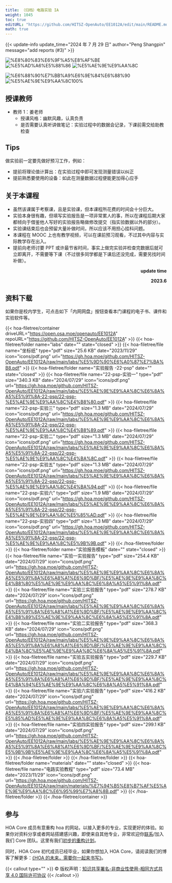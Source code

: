 ```yaml
---
title: （归档）电路实验 IA
weight: 1045
toc: true
editURL: "https://github.com/HITSZ-OpenAuto/EE1012A/edit/main/README.md"
math: true
---
```


{{< update-info update_time="2024 年 7 月 29 日" author="Peng Shangpin" message="add reports (#3)" >}}


<!--
1. 通过 [Shields.io](https://shields.io/) 生成如下的徽章，标注课程的基本信息。
2. 请根据课程的具体内容增删仓库的子文件夹。子文件夹建议使用小写英文，并且添加 README.md。
3. 关于课程的描述可以不止以下几个方面，酌情增删。
4. hoa.moe 生成本课程对应页面后，请将页面链接复制到 GitHub 仓库的 About/Website 中。
5. 可以在 GitHub 页面的 About/Topics 中为课程添加话题名称。
-->

<div class="img-div hx-mt-4 hx-flex-row hx-justify-start hx-items-center">

![%E8%80%83%E6%9F%A5%E8%AF%BE](https://img.shields.io/badge/%E8%80%83%E6%9F%A5%E8%AF%BE-green)
![%E5%AD%A6%E5%88%86](https://img.shields.io/badge/%E5%AD%A6%E5%88%86-0.5-moccasin)
![%E5%AE%9E%E9%AA%8C](https://img.shields.io/badge/%E5%AE%9E%E9%AA%8C-purple)

![%E6%88%90%E7%BB%A9%E6%9E%84%E6%88%90](https://img.shields.io/badge/%E6%88%90%E7%BB%A9%E6%9E%84%E6%88%90-gold)
![%E5%AE%9E%E9%AA%8C100%](https://img.shields.io/badge/%E5%AE%9E%E9%AA%8C%E6%8A%A5%E5%91%8A-100%25-wheat)

</div>

## 授课教师
- 教师 1：姜老师
  - 授课风格：幽默风趣，认真负责
  - 是否需要认真听讲做笔记：实验过程中的数据会记录，下课前需交给助教检查
  
## Tips
做实验前一定要先做好预习工作，例如：
 - 提前将理论值计算出：在实验过程中即可发现测量错误以纠正
 - 提前熟悉要使用的设备：如此在测量数据过程便能更加得心应手

## 关于本课程
- 虽然该课属于考察课，且是实验课，但本课程所花费的时间会十分巨大。
- 实验本身很有趣，但填写实验报告是一项非常累人的事，所以在课程后期大家都倾向于借鉴他人写好的实验报告略做修改提交（指实验数据以外的部分）。
- 实验课结束后也会预留大量补做时间，所以应该不用担心挂科问题。
- 本课程在 MOOC 上也有教学视频，可以在课前预习观看，不过其中内容与实际教学存在出入。
- 提前向老师讨要 PPT 或许最节省时间，事实上做完实验并检查完数据后就可立即离开，不需要等下课（不过很多同学都是下课后还没完成，需要另找时间补做）。

<p align="right"><strong>update time</strong></p>
<p align="right"><strong>2023.6</strong></p>

## 资料下载

如果你是校内学生，可点击如下「内网网盘」按钮查看本门课程的电子书、课件和实验软件等。

{{< hoa-filetree/container driveURL="https://open.osa.moe/openauto/EE1012A" repoURL="https://github.com/HITSZ-OpenAuto/EE1012A" >}}
{{< hoa-filetree/folder name="labs" date="" state="closed" >}}
{{< hoa-filetree/file name="坐标纸" type="pdf" size="25.6 KB" date="2023/11/29" icon="icons/pdf.png" url="https://gh.hoa.moe/github.com/HITSZ-OpenAuto/EE1012A/raw/main/labs/%E5%9D%90%E6%A0%87%E7%BA%B8.pdf" >}}
{{< hoa-filetree/folder name="实验报告 -22-psp" date="" state="closed" >}}
{{< hoa-filetree/file name="22-psp-实验一" type="pdf" size="340.3 KB" date="2024/07/29" icon="icons/pdf.png" url="https://gh.hoa.moe/github.com/HITSZ-OpenAuto/EE1012A/raw/main/labs/%E5%AE%9E%E9%AA%8C%E6%8A%A5%E5%91%8A-22-psp/22-psp-%E5%AE%9E%E9%AA%8C%E4%B8%80.pdf" >}}
{{< hoa-filetree/file name="22-psp-实验三" type="pdf" size="1.3 MB" date="2024/07/29" icon="icons/pdf.png" url="https://gh.hoa.moe/github.com/HITSZ-OpenAuto/EE1012A/raw/main/labs/%E5%AE%9E%E9%AA%8C%E6%8A%A5%E5%91%8A-22-psp/22-psp-%E5%AE%9E%E9%AA%8C%E4%B8%89.pdf" >}}
{{< hoa-filetree/file name="22-psp-实验二" type="pdf" size="1.3 MB" date="2024/07/29" icon="icons/pdf.png" url="https://gh.hoa.moe/github.com/HITSZ-OpenAuto/EE1012A/raw/main/labs/%E5%AE%9E%E9%AA%8C%E6%8A%A5%E5%91%8A-22-psp/22-psp-%E5%AE%9E%E9%AA%8C%E4%BA%8C.pdf" >}}
{{< hoa-filetree/file name="22-psp-实验五" type="pdf" size="1.3 MB" date="2024/07/29" icon="icons/pdf.png" url="https://gh.hoa.moe/github.com/HITSZ-OpenAuto/EE1012A/raw/main/labs/%E5%AE%9E%E9%AA%8C%E6%8A%A5%E5%91%8A-22-psp/22-psp-%E5%AE%9E%E9%AA%8C%E4%BA%94.pdf" >}}
{{< hoa-filetree/file name="22-psp-实验六" type="pdf" size="1.9 MB" date="2024/07/29" icon="icons/pdf.png" url="https://gh.hoa.moe/github.com/HITSZ-OpenAuto/EE1012A/raw/main/labs/%E5%AE%9E%E9%AA%8C%E6%8A%A5%E5%91%8A-22-psp/22-psp-%E5%AE%9E%E9%AA%8C%E5%85%AD.pdf" >}}
{{< hoa-filetree/file name="22-psp-实验四" type="pdf" size="1.3 MB" date="2024/07/29" icon="icons/pdf.png" url="https://gh.hoa.moe/github.com/HITSZ-OpenAuto/EE1012A/raw/main/labs/%E5%AE%9E%E9%AA%8C%E6%8A%A5%E5%91%8A-22-psp/22-psp-%E5%AE%9E%E9%AA%8C%E5%9B%9B.pdf" >}}
{{< /hoa-filetree/folder >}}
{{< hoa-filetree/folder name="实验报告模板" date="" state="closed" >}}
{{< hoa-filetree/file name="实验一实验报告" type="pdf" size="254.4 KB" date="2024/07/29" icon="icons/pdf.png" url="https://gh.hoa.moe/github.com/HITSZ-OpenAuto/EE1012A/raw/main/labs/%E5%AE%9E%E9%AA%8C%E6%8A%A5%E5%91%8A%E6%A8%A1%E6%9D%BF/%E5%AE%9E%E9%AA%8C%E4%B8%80%E5%AE%9E%E9%AA%8C%E6%8A%A5%E5%91%8A.pdf" >}}
{{< hoa-filetree/file name="实验三实验报告" type="pdf" size="278.7 KB" date="2024/07/29" icon="icons/pdf.png" url="https://gh.hoa.moe/github.com/HITSZ-OpenAuto/EE1012A/raw/main/labs/%E5%AE%9E%E9%AA%8C%E6%8A%A5%E5%91%8A%E6%A8%A1%E6%9D%BF/%E5%AE%9E%E9%AA%8C%E4%B8%89%E5%AE%9E%E9%AA%8C%E6%8A%A5%E5%91%8A.pdf" >}}
{{< hoa-filetree/file name="实验二实验报告" type="pdf" size="368.3 KB" date="2024/07/29" icon="icons/pdf.png" url="https://gh.hoa.moe/github.com/HITSZ-OpenAuto/EE1012A/raw/main/labs/%E5%AE%9E%E9%AA%8C%E6%8A%A5%E5%91%8A%E6%A8%A1%E6%9D%BF/%E5%AE%9E%E9%AA%8C%E4%BA%8C%E5%AE%9E%E9%AA%8C%E6%8A%A5%E5%91%8A.pdf" >}}
{{< hoa-filetree/file name="实验五实验报告" type="pdf" size="229.7 KB" date="2024/07/29" icon="icons/pdf.png" url="https://gh.hoa.moe/github.com/HITSZ-OpenAuto/EE1012A/raw/main/labs/%E5%AE%9E%E9%AA%8C%E6%8A%A5%E5%91%8A%E6%A8%A1%E6%9D%BF/%E5%AE%9E%E9%AA%8C%E4%BA%94%E5%AE%9E%E9%AA%8C%E6%8A%A5%E5%91%8A.pdf" >}}
{{< hoa-filetree/file name="实验六实验报告" type="pdf" size="416.2 KB" date="2024/07/29" icon="icons/pdf.png" url="https://gh.hoa.moe/github.com/HITSZ-OpenAuto/EE1012A/raw/main/labs/%E5%AE%9E%E9%AA%8C%E6%8A%A5%E5%91%8A%E6%A8%A1%E6%9D%BF/%E5%AE%9E%E9%AA%8C%E5%85%AD%E5%AE%9E%E9%AA%8C%E6%8A%A5%E5%91%8A.pdf" >}}
{{< hoa-filetree/file name="实验四实验报告" type="pdf" size="299.1 KB" date="2024/07/29" icon="icons/pdf.png" url="https://gh.hoa.moe/github.com/HITSZ-OpenAuto/EE1012A/raw/main/labs/%E5%AE%9E%E9%AA%8C%E6%8A%A5%E5%91%8A%E6%A8%A1%E6%9D%BF/%E5%AE%9E%E9%AA%8C%E5%9B%9B%E5%AE%9E%E9%AA%8C%E6%8A%A5%E5%91%8A.pdf" >}}
{{< /hoa-filetree/folder >}}
{{< /hoa-filetree/folder >}}
{{< hoa-filetree/folder name="materials" date="" state="closed" >}}
{{< hoa-filetree/file name="电路实验教程" type="pdf" size="73.4 MB" date="2023/11/29" icon="icons/pdf.png" url="https://gh.hoa.moe/github.com/HITSZ-OpenAuto/EE1012A/raw/main/materials/%E7%94%B5%E8%B7%AF%E5%AE%9E%E9%AA%8C%E6%95%99%E7%A8%8B.pdf" >}}
{{< /hoa-filetree/folder >}}
{{< /hoa-filetree/container >}}

## 参与

HOA Core 成员有意重构 hoa 的网站，以接入更多的专业，实现更好的体验。如果你对资料分享或者网站搭建感兴趣，即使来自其他专业，非常欢迎你[联系](mailto:hi@hoa.moe)/加入我们 Core 团队。这里有我们[初步的重构计划](https://historical-mousepad-286.notion.site/HOA-1f71751ad5fe80978c70d9e32330d7e6)。

同时，HOA Core 初代成员已经毕业，如果你想加入 HOA Core，请阅读我们的博客了解更多：[《HOA 的未来，需要你一起来书写》](https://hoa.moe/news/future-of-hoa)。

{{< callout type="" >}}
  © 版权声明：[知识共享署名-非商业性使用-相同方式共享 4.0 国际许可协议](https://creativecommons.org/licenses/by-nc-sa/4.0/)
{{< /callout >}}

